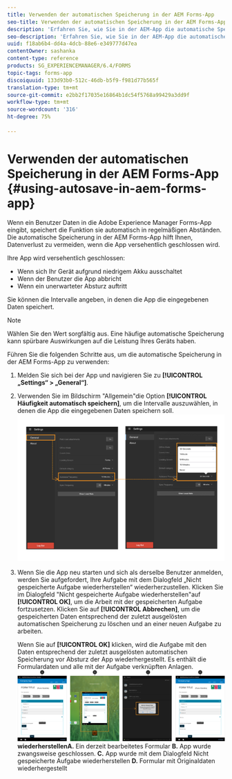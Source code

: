 ```yaml
---
title: Verwenden der automatischen Speicherung in der AEM Forms-App
seo-title: Verwenden der automatischen Speicherung in der AEM Forms-App
description: 'Erfahren Sie, wie Sie in der AEM-App die automatische Speicherung verwenden, mit der Sie Datenverlust vermeiden können. '
seo-description: 'Erfahren Sie, wie Sie in der AEM-App die automatische Speicherung verwenden, mit der Sie Datenverlust vermeiden können. '
uuid: f18ab6b4-dd4a-4dcb-88e6-e349777d47ea
contentOwner: sashanka
content-type: reference
products: SG_EXPERIENCEMANAGER/6.4/FORMS
topic-tags: forms-app
discoiquuid: 133d93b0-512c-46db-b5f9-f981d77b565f
translation-type: tm+mt
source-git-commit: e2bb2f17035e16864b1dc54f5768a99429a3dd9f
workflow-type: tm+mt
source-wordcount: '316'
ht-degree: 75%

---
```



# Verwenden der automatischen Speicherung in der AEM Forms-App {#using-autosave-in-aem-forms-app}

Wenn ein Benutzer Daten in die Adobe Experience Manager Forms-App eingibt, speichert die Funktion sie automatisch in regelmäßigen Abständen. Die automatische Speicherung in der AEM Forms-App hilft Ihnen, Datenverlust zu vermeiden, wenn die App versehentlich geschlossen wird.

Ihre App wird versehentlich geschlossen:

* Wenn sich Ihr Gerät aufgrund niedrigem Akku ausschaltet
* Wenn der Benutzer die App abbricht
* Wenn ein unerwarteter Absturz auftritt

Sie können die Intervalle angeben, in denen die App die eingegebenen Daten speichert.

>[!NOTE]
>
>Wählen Sie den Wert sorgfältig aus. Eine häufige automatische Speicherung kann spürbare Auswirkungen auf die Leistung Ihres Geräts haben.

Führen Sie die folgenden Schritte aus, um die automatische Speicherung in der AEM Forms-App zu verwenden:

1. Melden Sie sich bei der App und navigieren Sie zu **[!UICONTROL „Settings“ > „General“]**.
1. Verwenden Sie im Bildschirm &quot;Allgemein&quot;die Option **[!UICONTROL Häufigkeit automatisch speichern]**, um die Intervalle auszuwählen, in denen die App die eingegebenen Daten speichern soll.
   [![Einstellung „Autosave Frequency“](assets/using-autosave-freq-07.png)](assets/using-autosave-freq-07-1.png)

1. Wenn Sie die App neu starten und sich als derselbe Benutzer anmelden, werden Sie aufgefordert, Ihre Aufgabe mit dem Dialogfeld „Nicht gespeicherte Aufgabe wiederherstellen“ wiederherzustellen. Klicken Sie im Dialogfeld &quot;Nicht gespeicherte Aufgabe wiederherstellen&quot;auf **[!UICONTROL OK]**, um die Arbeit mit der gespeicherten Aufgabe fortzusetzen. Klicken Sie auf **[!UICONTROL Abbrechen]**, um die gespeicherten Daten entsprechend der zuletzt ausgelösten automatischen Speicherung zu löschen und an einer neuen Aufgabe zu arbeiten.

   Wenn Sie auf **[!UICONTROL OK]** klicken, wird die Aufgabe mit den Daten entsprechend der zuletzt ausgelösten automatischen Speicherung vor Absturz der App wiederhergestellt. Es enthält die Formulardaten und alle mit der Aufgabe verknüpften Anlagen.
   [ ![Abrufen einer Aufgabe ](assets/autosave-flow.png)](assets/using-autosave-freq-06.png)**wiederherstellenA.** Ein derzeit bearbeitetes Formular  **B.** App wurde zwangsweise geschlossen.  **C.** App wurde mit dem Dialogfeld Nicht gespeicherte Aufgabe wiederherstellen  **D.** Formular mit Originaldaten wiederhergestellt

